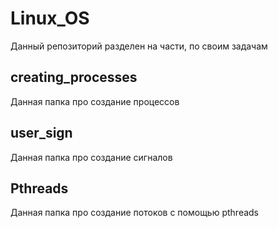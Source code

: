 # Linux_OS

Данный репозиторий разделен на части, по своим задачам

## creating_processes

Данная папка про создание процессов

## user_sign

Данная папка про создание сигналов

## Pthreads

Данная папка про создание потоков с помощью pthreads
